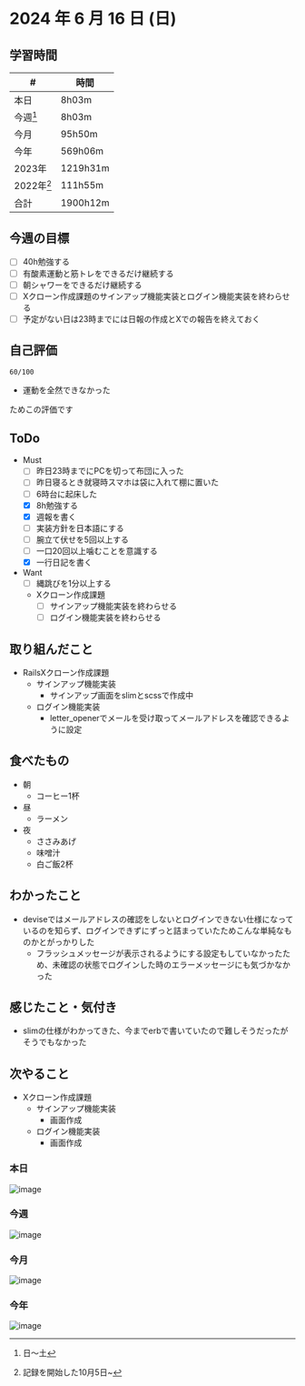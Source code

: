 # 2024 年 6 月 16 日 (日)

## 学習時間
| #          | 時間     |
| ---------- | -------- |
| 本日       | 8h03m    |
| 今週[^1]   | 8h03m    |
| 今月       | 95h50m   |
| 今年       | 569h06m  |
| 2023年     | 1219h31m |
| 2022年[^2] | 111h55m  |
| 合計       | 1900h12m |

## 今週の目標
- [ ] 40h勉強する
- [ ] 有酸素運動と筋トレをできるだけ継続する
- [ ] 朝シャワーをできるだけ継続する
- [ ] Xクローン作成課題のサインアップ機能実装とログイン機能実装を終わらせる
- [ ] 予定がない日は23時までには日報の作成とXでの報告を終えておく

## 自己評価
```
60/100
```
- 運動を全然できなかった

ためこの評価です

## ToDo
- Must
  - [ ] 昨日23時までにPCを切って布団に入った
  - [ ] 昨日寝るとき就寝時スマホは袋に入れて棚に置いた
  - [ ] 6時台に起床した
  - [x] 8h勉強する
  - [x] 週報を書く
  - [ ] 実装方針を日本語にする
  - [ ] 腕立て伏せを5回以上する
  - [ ] 一口20回以上噛むことを意識する
  - [x] 一行日記を書く
- Want
  - [ ] 縄跳びを1分以上する
  - Xクローン作成課題
    - [ ] サインアップ機能実装を終わらせる
    - [ ] ログイン機能実装を終わらせる

## 取り組んだこと
- RailsXクローン作成課題
  - サインアップ機能実装
    - サインアップ画面をslimとscssで作成中
  - ログイン機能実装
    - letter_openerでメールを受け取ってメールアドレスを確認できるように設定

## 食べたもの
- 朝
  - コーヒー1杯
- 昼
  - ラーメン
- 夜
  - ささみあげ
  - 味噌汁
  - 白ご飯2杯

## わかったこと
- deviseではメールアドレスの確認をしないとログインできない仕様になっているのを知らず、ログインできずにずっと詰まっていたためこんな単純なものかとがっかりした
  - フラッシュメッセージが表示されるようにする設定もしていなかったため、未確認の状態でログインした時のエラーメッセージにも気づかなかった

## 感じたこと・気付き
- slimの仕様がわかってきた、今までerbで書いていたので難しそうだったがそうでもなかった

## 次やること
- Xクローン作成課題
  - サインアップ機能実装
    - 画面作成
  - ログイン機能実装
    - 画面作成

### 本日
![image](https://github.com/nil-ramuda/daily_report/assets/94735931/160b1959-f3b1-4559-bc64-02065d01af6f)

### 今週
![image](https://github.com/nil-ramuda/daily_report/assets/94735931/c0264290-64c9-42c3-8633-ac81812f0a1c)

### 今月
![image](https://github.com/nil-ramuda/daily_report/assets/94735931/5cd3dfc5-01ad-4c58-bea8-a0a443ddee07)

### 今年
![image](https://github.com/nil-ramuda/daily_report/assets/94735931/192a26e7-5294-4abf-85ca-17eb1b259cf8)


[^1]: 日〜土
[^2]: 記録を開始した10月5日~
